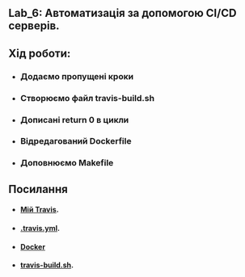 ## Lab_6: Автоматизація за допомогою CI/CD серверів.
## Хід роботи:
+ ### Додаємо пропущені кроки
+ ### Створюємо файл travis-build.sh
+ ### Дописані return 0 в цикли
+ ### Відредагований Dockerfile
+ ### Доповнюємо Makefile

## Посилання
+ #### [Мій Travis](https://travis-ci.org/github/yuriiurshanskyi/labs/).
+ ####  [.travis.yml](https://github.com/yuriiurshanskyi/labs/blob/main/.travis.yml).
+ #### [Docker](https://hub.docker.com/repository/docker/yuriiurshanskyi/lab4)
+ #### [travis-build.sh](https://github.com/yuriiurshanskyi/labs/blob/main/Lab_3/scripts/travis-build.sh).
##
```
